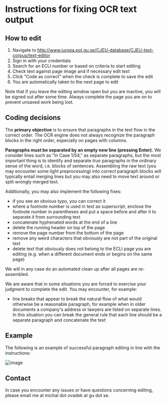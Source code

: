 # Instructions for fixing OCR text output

## How to edit

1. Navigate to http://www.iuropa.pol.gu.se/CJEU-database/CJEU-text-corpus/text-editor
2. Sign in with your credentials
3. Search for an ECLI number or based on criteria to start editing
4. Check text against page image and if necessary edit text
5. Click "Code as correct" when the check is complete to save the edit
6. You are automatically taken to the next page to edit

Note that if you leave the editing window open but you are inactive, you will be signed out after some time. Always complete the page you are on to prevent unsaved work being lost.

## Coding decisions

The **primary objective** is to ensure that paragraphs in the text flow in the correct order. The OCR engine does not always recognize the paragraph blocks in the right order, especially on pages with columns.

**Paragraphs must be separated by an empty new line (pressing Enter).** We consider lines such as "In Case 1/54," as separate paragraphs, but the most important thing is to identify and separate *true* paragraphs in the ordinary sense of the word, i.e. blocks of sentences. Assembling the raw text (you may encounter some light preprocessing) into correct paragraph blocks will typically entail merging lines but you may also need to move text around or split wrongly merged text.

Additionally, you may also implement the following fixes:
- if you see an obvious typo, you can correct it
- where a footnote number is used in text as superscript, enclose the footnote number in parentheses and put a space before and after it to separate it from surrounding text
- concatenate hyphenated words at the end of a line
- delete the running header on top of the page
- remove the page number from the bottom of the page
- remove any weird characters that obviously are not part of the original text
- delete text that obviously does not belong to the ECLI page you are editing (e.g. when a different document ends or begins on the same page)

We will in any case do an automated clean up after all pages are re-assembled.

We are aware that in some situations you are forced to exercise your judgment to complete the edit. You may encounter, for example:
- line breaks that appear to break the natural flow of what would otherwise be a reasonable paragraph, for example when in older documents a company's address or lawyers are listed on separate lines. In this situation you can break the general rule that each line should be a separate paragraph and concatenate the text

## Example

The following is an example of successful paragraph editing in line with the instructions:

![image](https://user-images.githubusercontent.com/46047818/153920021-2200ce73-cc10-4a14-afa9-72e37991ab92.png)

## Contact

In case you encounter any issues or have questions concerning editing, please email me at michal dot ovadek at gu dot se.
